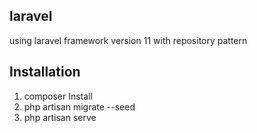 ## laravel
using laravel framework version 11 with repository pattern

## Installation
1. composer Install
2. php artisan migrate --seed
3. php artisan serve
